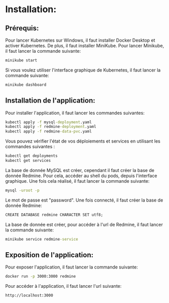 # Installation:

## Prérequis:

Pour lancer Kubernetes sur Windows, il faut installer Docker Desktop et activer Kubernetes. De plus, il faut installer MiniKube.
Pour lancer Minikube, il faut lancer la commande suivante:
```cmd
minikube start
```
Si vous voulez utiliser l'interface graphique de Kubernetes, il faut lancer la commande suivante:
```cmd
minikube dashboard
```

## Installation de l'application:

Pour installer l'application, il faut lancer les commandes suivantes:

```cmd
kubectl apply -f mysql-deployment.yaml
kubectl apply -f redmine-deployment.yaml
kubectl apply -f redmine-data-pvc.yaml
```

Vous pouvez vérifier l'état de vos déploiements et services en utilisant les commandes suivantes :
```cmd
kubectl get deployments
kubectl get services
```

La base de donnée MySQL est créer, cependant il faut créer la base de donnée Redmine. Pour cela, accéder au shell du pods, depuis l'interface graphique. Une fois cela réalisé, il faut lancer la commande suivante:
```cmd
mysql -uroot -p
```
Le mot de passe est "password". Une fois connecté, il faut créer la base de donnée Redmine:
```cmd
CREATE DATABASE redmine CHARACTER SET utf8;
```

La base de donnée est créer, pour accéder à l'url de Redmine, il faut lancer la commande suivante:
```cmd
minikube service redmine-service
```

## Exposition de l'application:

Pour exposer l'application, il faut lancer la commande suivante:
```cmd
docker run -p 3000:3000 redmine
```

Pour accéder à l'application, il faut lancer l'url suivante:
```cmd
http://localhost:3000
```
